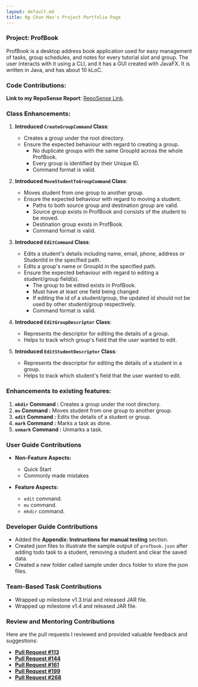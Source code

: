 ```yaml
---
layout: default.md
title: Ng Chun Man's Project Portfolio Page
---
```


### Project: ProfBook

ProfBook is a desktop address book application used for easy management of tasks, group schedules, and notes for every tutorial slot and group. The user interacts with it using a CLI, and it has a GUI created with JavaFX. It is written in Java, and has about 10 kLoC.

### Code Contributions:

**Link to my RepoSense Report**: [RepoSense Link](https://nus-cs2103-ay2324s1.github.io/tp-dashboard/?search=NgChunMan&breakdown=false&sort=groupTitle%20dsc&sortWithin=title&since=2023-09-22&timeframe=commit&mergegroup=&groupSelect=groupByRepos).

### Class Enhancements:

1. **Introduced `CreateGroupCommand` Class**:
   - Creates a group under the root directory.
   - Ensure the expected behaviour with regard to creating a group.
     - No duplicate groups with the same GroupId across the whole ProfBook.
     - Every group is identified by their Unique ID.
     - Command format is valid.


2. **Introduced `MoveStudentToGroupCommand` Class**:
   - Moves student from one group to another group.
   - Ensure the expected behaviour with regard to moving a student.
     - Paths to both source group and destination group are valid.
     - Source group exists in ProfBook and consists of the student to be moved.
     - Destination group exists in ProfBook.
     - Command format is valid.


3. **Introduced `EditCommand` Class**:
   - Edits a student's details including name, email, phone, address or StudentId in the specified path.
   - Edits a group's name or GroupId in the specified path.
   - Ensure the expected behaviour with regard to editing a student/group field(s).
     - The group to be edited exists in ProfBook.
     - Must have at least one field being changed
     - If editing the id of a student/group, the updated id should not be used by other student/group respectively.
     - Command format is valid.


4. **Introduced `EditGroupDescriptor` Class**:
   - Represents the descriptor for editing the details of a group.
   - Helps to track which group's field that the user wanted to edit.


5. **Introduced `EditStudentDescriptor` Class**:
   - Represents the descriptor for editing the details of a student in a group.
   - Helps to track which student's field that the user wanted to edit.

### Enhancements to existing features:

1. **`mkdir` Command :** Creates a group under the root directory.
2. **`mv` Command :** Moves student from one group to another group.
3. **`edit` Command :** Edits the details of a student or group.
4. **`mark` Command :** Marks a task as done.
5. **`unmark` Command :** Unmarks a task.

### User Guide Contributions

* **Non-Feature Aspects:**
   * Quick Start
   * Commonly made mistakes


* **Feature Aspects:**
   * `edit` command.
   * `mv` command.
   * `mkdir` command.

### Developer Guide Contributions

* Added the **Appendix: Instructions for manual testing** section.
* Created json files to illustrate the sample output of `profbook.json` after adding todo task to a student, removing a student and clear the saved data.
* Created a new folder called sample under docs folder to store the json files.

### Team-Based Task Contributions

- Wrapped up milestone v1.3.trial and released JAR file.
- Wrapped up milestone v1.4 and released JAR file.

### Review and Mentoring Contributions

Here are the pull requests I reviewed and provided valuable feedback and suggestions:
- **[Pull Request #113](https://github.com/AY2324S1-CS2103T-W15-2/tp/pull/113)**
- **[Pull Request #144](https://github.com/AY2324S1-CS2103T-W15-2/tp/pull/144)**
- **[Pull Request #161](https://github.com/AY2324S1-CS2103T-W15-2/tp/pull/161)**
- **[Pull Request #199](https://github.com/AY2324S1-CS2103T-W15-2/tp/pull/199)**
- **[Pull Request #268](https://github.com/AY2324S1-CS2103T-W15-2/tp/pull/268)**

